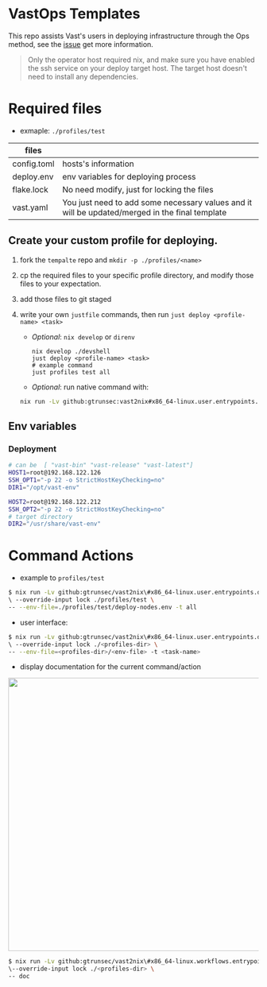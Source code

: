 # VastOps Templates

This repo assists Vast's users in deploying infrastructure through the Ops method, see the [issue](https://github.com/GTrunSec/threatbus2nix/pull/16) get more information.

>Only the operator host required nix, and make sure you have enabled the ssh service on your deploy target host. The target host doesn't need to install any dependencies.

# Required files

- exmaple: `./profiles/test`

| files            |                                                                                                |
|------------------|------------------------------------------------------------------------------------------------|
| config.toml      | hosts's information                                                                            |
| deploy.env | env variables for deploying process                                                            |
| flake.lock       | No need modify, just for locking the files                                                     |
| vast.yaml        | You just need to add some necessary values and it will be updated/merged in the final template |                  


## Create your custom profile for deploying.

1. fork the `tempalte` repo and `mkdir -p ./profiles/<name>`

2. cp the required files to your specific profile directory, and modify those files to your expectation.

3. add those files to git staged

4. write your own `justfile` commands, then run `just deploy <profile-name> <task>` 

   - *Optional*: `nix develop` or `direnv`
     
     ```
     nix develop ./devshell
     just deploy <profile-name> <task>
     # example command
     just profiles test all
     ```
   - *Optional*: run native command with:
   
   ```sh
   nix run -Lv github:gtrunsec:vast2nix#x86_64-linux.user.entrypoints.deploy --override-input user    ./profiles/test -- all
   ```

## Env variables

### Deployment

``` sh
# can be  [ "vast-bin" "vast-release" "vast-latest"]
HOST1=root@192.168.122.126
SSH_OPT1="-p 22 -o StrictHostKeyChecking=no"
DIR1="/opt/vast-env"

HOST2=root@192.168.122.212
SSH_OPT2="-p 22 -o StrictHostKeyChecking=no"
# target directory
DIR2="/usr/share/vast-env"
```


# Command Actions

- example to `profiles/test` 
``` sh
$ nix run -Lv github:gtrunsec/vast2nix\#x86_64-linux.user.entrypoints.deploy 
\ --override-input lock ./profiles/test \
-- --env-file=./profiles/test/deploy-nodes.env -t all
```

- user interface:

``` bash
$ nix run -Lv github:gtrunsec/vast2nix\#x86_64-linux.user.entrypoints.deploy
\ --override-input lock ./<profiles-dir> \
-- --env-file=<profiles-dir>/<env-file> -t <task-name>
``` 

- display documentation for the current command/action

<div align="center">
  <img src="https://github.com/gtrunsec/vastOps-template/raw/main/attach/show-doc-command.png" width="550" />
</div>


``` sh
$ nix run -Lv github:gtrunsec/vast2nix\#x86_64-linux.workflows.entrypoints.deploy 
\--override-input lock ./<profiles-dir> \
-- doc
```

